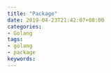 ```yaml
---
title: "Package"
date: 2019-04-23T21:42:07+08:00
categories:
- Golang
tags:
- golang
- package
keywords:
---
```



